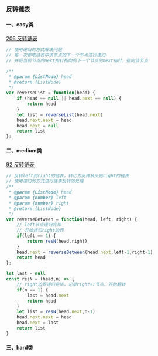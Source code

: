 ### 反转链表

#### 一、easy类

[206.反转链表](https://leetcode-cn.com/problems/reverse-linked-list/)

```javascript
// 使用递归的方式解决问题
// 每一次都取链表中该节点的下一个节点进行递归
// 并将当前节点的next指针指向的下一个节点的next指针，指向该节点

/**
 * @param {ListNode} head
 * @return {ListNode}
 */
var reverseList = function(head) {
    if (head == null || head.next == null) {
        return head
    }
    let list = reverseList(head.next)
    head.next.next = head
    head.next = null
    return list
};
```
#### 二、medium类
[92.反转链表](https://leetcode-cn.com/problems/reverse-linked-list-ii/)
```javascript
// 反转left到right的链表，转化为反转从头到right的链表
// 使用递归的方式进行链表反转的处理
/**
 * @param {ListNode} head
 * @param {number} left
 * @param {number} right
 * @return {ListNode}
 */
var reverseBetween = function(head, left, right) {
    // left节点递归完毕
    // 开始递归right边界
    if(left == 1) {
        return resN(head,right)
    }
    head.next = reverseBetween(head.next,left-1,right-1)
    return head
};

let last = null
const resN = (head,n) => {
    // right边界递归完毕，记录right+1节点，开始翻转
    if(n == 1) {
        last = head.next
        return head
    }
    let list = resN(head.next,n-1)
    head.next.next = head
    head.next = last
    return list
}
```

#### 三、hard类